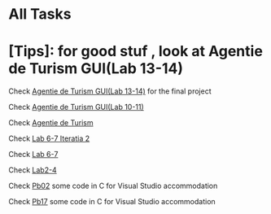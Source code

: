 # All Tasks
# [Tips]: for good stuf , look at Agentie de Turism GUI(Lab 13-14)
Check [Agentie de Turism GUI(Lab 13-14)](https://github.com/Leonard1403/University/tree/master/An1/Sem2/Programare%20Orientata%20pe%20Obiect/Teme/Agentie%20de%20Turism%20GUI(Lab%2013-14)) for the final project

Check [Agentie de Turism GUI(Lab 10-11)](https://github.com/Leonard1403/University/tree/master/An1/Sem2/Programare%20Orientata%20pe%20Obiect/Teme/Agentie%20de%20Turism%20GUI(Lab%2013-14)) 

Check [Agentie de Turism](https://github.com/Leonard1403/University/tree/master/An1/Sem2/Programare%20Orientata%20pe%20Obiect/Teme/Agentie%20de%20turism)

Check [Lab 6-7 Iteratia 2](https://github.com/Leonard1403/University/tree/master/An1/Sem2/Programare%20Orientata%20pe%20Obiect/Teme/Lab%206-7%20Iteratia%202)

Check [Lab 6-7](https://github.com/Leonard1403/University/tree/master/An1/Sem2/Programare%20Orientata%20pe%20Obiect/Teme/Lab%206-7)

Check [Lab2-4](https://github.com/Leonard1403/University/tree/master/An1/Sem2/Programare%20Orientata%20pe%20Obiect/Teme/Lab2-4)

Check [Pb02](https://github.com/Leonard1403/University/tree/master/An1/Sem2/Programare%20Orientata%20pe%20Obiect/Teme/Pb02) some code in C for Visual Studio accommodation

Check [Pb17](https://github.com/Leonard1403/University/tree/master/An1/Sem2/Programare%20Orientata%20pe%20Obiect/Teme/Pb17) some code in C for Visual Studio accommodation